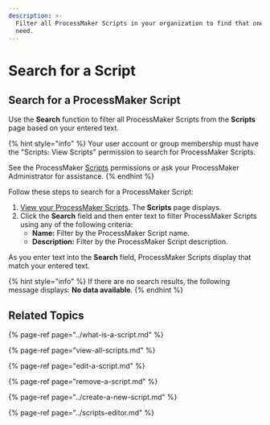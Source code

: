 ```yaml
---
description: >-
  Filter all ProcessMaker Scripts in your organization to find that one you
  need.
---
```


# Search for a Script

## Search for a ProcessMaker Script

Use the **Search** function to filter all ProcessMaker Scripts from the **Scripts** page based on your entered text.

{% hint style="info" %}
Your user account or group membership must have the "Scripts: View Scripts" permission to search for ProcessMaker Scripts.

See the ProcessMaker [Scripts](../../../processmaker-administration/permission-descriptions-for-users-and-groups.md#scripts) permissions or ask your ProcessMaker Administrator for assistance.
{% endhint %}

Follow these steps to search for a ProcessMaker Script:

1. [View your ProcessMaker Scripts](view-all-scripts.md). The **Scripts** page displays.
2. Click the **Search** field and then enter text to filter ProcessMaker Scripts using any of the following criteria:
   * **Name:** Filter by the ProcessMaker Script name.
   * **Description:** Filter by the ProcessMaker Script description.

As you enter text into the **Search** field, ProcessMaker Scripts display that match your entered text.

{% hint style="info" %}
If there are no search results, the following message displays: **No data available**.
{% endhint %}

## Related Topics

{% page-ref page="../what-is-a-script.md" %}

{% page-ref page="view-all-scripts.md" %}

{% page-ref page="edit-a-script.md" %}

{% page-ref page="remove-a-script.md" %}

{% page-ref page="../create-a-new-script.md" %}

{% page-ref page="../scripts-editor.md" %}

